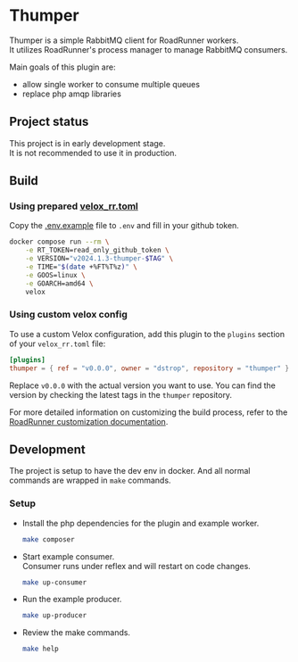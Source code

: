 # Thumper

Thumper is a simple RabbitMQ client for RoadRunner workers.  
It utilizes RoadRunner's process manager to manage RabbitMQ consumers.

Main goals of this plugin are:
- allow single worker to consume multiple queues
- replace php amqp libraries

## Project status

This project is in early development stage.  
It is not recommended to use it in production.

## Build

### Using prepared [velox_rr.toml](velox_rr.toml)
Copy the [.env.example](.env.example) file to `.env` and fill in your github token.

```bash
docker compose run --rm \
    -e RT_TOKEN=read_only_github_token \
    -e VERSION="v2024.1.3-thumper-$TAG" \
    -e TIME="$(date +%FT%T%z)" \
    -e GOOS=linux \
    -e GOARCH=amd64 \
    velox
```

### Using custom velox config

To use a custom Velox configuration, add this plugin to the `plugins` section of your `velox_rr.toml` file:

```toml
[plugins]
thumper = { ref = "v0.0.0", owner = "dstrop", repository = "thumper" }
```

Replace `v0.0.0` with the actual version you want to use. You can find the version by checking the latest tags in the `thumper` repository.

For more detailed information on customizing the build process, refer to the [RoadRunner customization documentation](https://docs.roadrunner.dev/docs/customization/build).

## Development

The project is setup to have the dev env in docker.
And all normal commands are wrapped in `make` commands.

### Setup

- Install the php dependencies for the plugin and example worker.
  ```bash
  make composer
  ```

- Start example consumer.  
  Consumer runs under reflex and will restart on code changes.
  ```bash
  make up-consumer
  ```

- Run the example producer.
  ```bash
  make up-producer
  ```

- Review the make commands.
  ```bash
  make help
  ```
